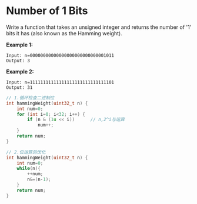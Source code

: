 # Number of 1 Bits

Write a function that takes an unsigned integer and returns the number of '1' bits it has (also known as the Hamming weight).

**Example 1:**
```
Input: n=00000000000000000000000000001011
Output: 3
```

**Example 2:**
```
Input: n=11111111111111111111111111111101
Output: 31
```

```c {.line-numbers}
// 1.循环检查二进制位
int hammingWeight(uint32_t n) {
    int num=0;
    for (int i=0; i<32; i++) {
        if (n & (1u << i))      // n,2^i与运算
            num++;
    }
    return num;
}

// 2.位运算的优化
int hammingWeight(uint32_t n) {
    int num=0;
    while(n){
        ++num;
        n&=(n-1);
    }
    return num;
}

```
